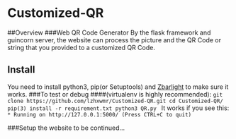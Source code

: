 # Customized-QR
##Overview
###Web QR Code Generator
By the flask framework and guincorn server, the website can process the picture and the QR Code or string that you provided to a customized QR Code.
## Install
You need to install python3, pip(or Setuptools) and [Zbarlight](https://github.com/Polyconseil/zbarlight) to make sure it works.
###To test or debug 
####(virtualenv is highly recommended):
`git clone https://github.com/lzhxwmr/Customized-QR.git
cd Customized-QR/
pip(3) install -r requirement.txt
python3 QR.py
`
It works if you see this:
`* Running on http://127.0.0.1:5000/ (Press CTRL+C to quit)`

###Setup the website
to be continued...


